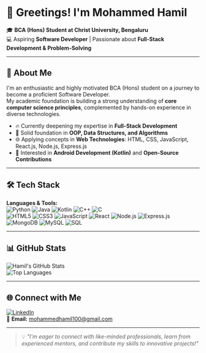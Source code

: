 # 👋 Greetings! I'm Mohammed Hamil  

🎓 **BCA (Hons) Student at Christ University, Bengaluru**  
💻 Aspiring **Software Developer** | Passionate about **Full-Stack Development & Problem-Solving**  

---

## 🚀 About Me  
I'm an enthusiastic and highly motivated BCA (Hons) student on a journey to become a proficient Software Developer.  
My academic foundation is building a strong understanding of **core computer science principles**, complemented by hands-on experience in diverse technologies.

- 🔥 Currently deepening my expertise in **Full-Stack Development**
- 🧩 Solid foundation in **OOP, Data Structures, and Algorithms**
- 🌐 Applying concepts in **Web Technologies**: HTML, CSS, JavaScript, React.js, Node.js, Express.js  
- 📱 Interested in **Android Development (Kotlin)** and **Open-Source Contributions**

---

## 🛠 Tech Stack  
**Languages & Tools:**  
![Python](https://img.shields.io/badge/Python-3776AB?style=for-the-badge&logo=python&logoColor=white)
![Java](https://img.shields.io/badge/Java-007396?style=for-the-badge&logo=java&logoColor=white)
![Kotlin](https://img.shields.io/badge/Kotlin-0095D5?style=for-the-badge&logo=kotlin&logoColor=white)
![C++](https://img.shields.io/badge/C++-00599C?style=for-the-badge&logo=c%2B%2B&logoColor=white)
![C](https://img.shields.io/badge/C-A8B9CC?style=for-the-badge&logo=c&logoColor=white)  
![HTML5](https://img.shields.io/badge/HTML5-E34F26?style=for-the-badge&logo=html5&logoColor=white)
![CSS3](https://img.shields.io/badge/CSS3-1572B6?style=for-the-badge&logo=css3&logoColor=white)
![JavaScript](https://img.shields.io/badge/JavaScript-F7DF1E?style=for-the-badge&logo=javascript&logoColor=black)
![React](https://img.shields.io/badge/React-20232A?style=for-the-badge&logo=react&logoColor=61DAFB)
![Node.js](https://img.shields.io/badge/Node.js-339933?style=for-the-badge&logo=node.js&logoColor=white)
![Express.js](https://img.shields.io/badge/Express.js-000000?style=for-the-badge&logo=express&logoColor=white)  
![MongoDB](https://img.shields.io/badge/MongoDB-4EA94B?style=for-the-badge&logo=mongodb&logoColor=white)
![MySQL](https://img.shields.io/badge/MySQL-005C84?style=for-the-badge&logo=mysql&logoColor=white)
![SQL](https://img.shields.io/badge/SQL-003B57?style=for-the-badge&logo=postgresql&logoColor=white)  

---

## 📊 GitHub Stats  
![Hamil's GitHub Stats](https://github-readme-stats.vercel.app/api?username=YOUR_USERNAME&show_icons=true&theme=radical)  
![Top Languages](https://github-readme-stats.vercel.app/api/top-langs/?username=YOUR_USERNAME&layout=compact&theme=radical)

---

## 🌐 Connect with Me  
[![LinkedIn](https://img.shields.io/badge/LinkedIn-blue?style=for-the-badge&logo=linkedin)](https://www.linkedin.com/in/YOUR-LINK/)  
📧 **Email:** mohammedhamil100@gmail.com  

---

> 💡 *"I'm eager to connect with like-minded professionals, learn from experienced mentors, and contribute my skills to innovative projects!"*
